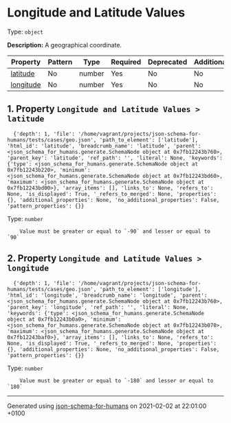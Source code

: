

# Longitude and Latitude Values

Type: `object`

**Description:** A geographical coordinate.

| Property | Pattern | Type | Required | Deprecated | Additional | Description |
| -------- | ------- | ---- | -------- | ---------- | ---------- | ----------- |
| [latitude](#latitude)|No|number|Yes|No| No|-|
| [longitude](#longitude)|No|number|Yes|No| No|-|

##  <a name="latitude"></a>1.  Property `Longitude and Latitude Values > latitude`

      {'depth': 1, 'file': '/home/vagrant/projects/json-schema-for-humans/tests/cases/geo.json', 'path_to_element': ['latitude'], 'html_id': 'latitude', 'breadcrumb_name': 'latitude', 'parent': <json_schema_for_humans.generate.SchemaNode object at 0x7fb12243b760>, 'parent_key': 'latitude', 'ref_path': '', 'literal': None, 'keywords': {'type': <json_schema_for_humans.generate.SchemaNode object at 0x7fb12243b220>, 'minimum': <json_schema_for_humans.generate.SchemaNode object at 0x7fb12243bd60>, 'maximum': <json_schema_for_humans.generate.SchemaNode object at 0x7fb12243bd00>}, 'array_items': [], 'links_to': None, 'refers_to': None, 'is_displayed': True, '_refers_to_merged': None, 'properties': {}, 'additional_properties': None, 'no_additional_properties': False, 'pattern_properties': {}}

Type: `number`

        Value must be greater or equal to `-90` and lesser or equal to `90`

##  <a name="longitude"></a>2.  Property `Longitude and Latitude Values > longitude`

      {'depth': 1, 'file': '/home/vagrant/projects/json-schema-for-humans/tests/cases/geo.json', 'path_to_element': ['longitude'], 'html_id': 'longitude', 'breadcrumb_name': 'longitude', 'parent': <json_schema_for_humans.generate.SchemaNode object at 0x7fb12243b760>, 'parent_key': 'longitude', 'ref_path': '', 'literal': None, 'keywords': {'type': <json_schema_for_humans.generate.SchemaNode object at 0x7fb12243b0a0>, 'minimum': <json_schema_for_humans.generate.SchemaNode object at 0x7fb12243b070>, 'maximum': <json_schema_for_humans.generate.SchemaNode object at 0x7fb12243baf0>}, 'array_items': [], 'links_to': None, 'refers_to': None, 'is_displayed': True, '_refers_to_merged': None, 'properties': {}, 'additional_properties': None, 'no_additional_properties': False, 'pattern_properties': {}}

Type: `number`

        Value must be greater or equal to `-180` and lesser or equal to `180`

----------------------------------------------------------------------------------------------------------------------------
Generated using [json-schema-for-humans](https://github.com/coveooss/json-schema-for-humans) on 2021-02-02 at 22:01:00 +0100